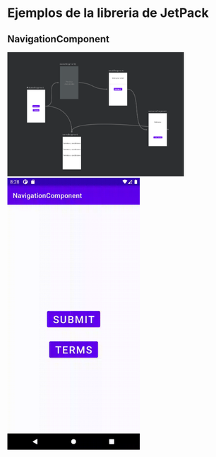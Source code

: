 # Ejemplos de la libreria de JetPack

## NavigationComponent
<img src="NavigationComponent/1.png" alt="drawing" width="400"/><img src="NavigationComponent/2.gif" alt="drawing" width="300"/>


